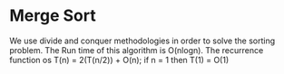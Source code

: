 # Merge Sort

We use divide and conquer methodologies in order to solve the sorting problem. The Run time of this algorithm is O(nlogn).
The recurrence function os T(n) = 2(T(n/2)) + O(n); if n = 1 then T(1) = O(1)